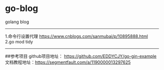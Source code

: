 # go-blog
golang blog
***
1.命令行设置代理 https://www.cnblogs.com/sanmubai/p/10895888.html  
2.go mod tidy

***
##参考项目
github项目地址： https://github.com/EDDYCJY/go-gin-example  
文档教程地址：https://segmentfault.com/a/1190000013297625




